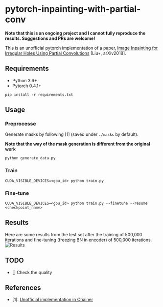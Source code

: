 # pytorch-inpainting-with-partial-conv

**Note that this is an ongoing project and I cannot fully reproduce the results. Suggestions and PRs are welcome!**

This is an unofficial pytorch implementation of a paper, [Image Inpainting for Irregular Holes Using Partial Convolutions](https://arxiv.org/abs/1804.07723) [Liu+, arXiv2018].

## Requirements
- Python 3.6+
- Pytorch 0.4.1+

```
pip install -r requirements.txt
```

## Usage

### Preprocesse 
Generate masks by following [1] (saved under `./masks` by default).

**Note that the way of the mask generation is different from the original work**

```
python generate_data.py
```

### Train
```
CUDA_VISIBLE_DEVICES=<gpu_id> python train.py
```

### Fine-tune
```
CUDA_VISIBLE_DEVICES=<gpu_id> python train.py --finetune --resume <checkpoint_name>
```

## Results

Here are some results from the test set after the training of 500,000 iterations and fine-tuning (freezing BN in encoder) of 500,000 iterations.
![Results](result_iter_1000000.png)

## TODO
- [] Check the quality

## References
- [1]: [Unofficial implementation in Chainer](https://github.com/SeitaroShinagawa/chainer-partial_convolution_image_inpainting)
